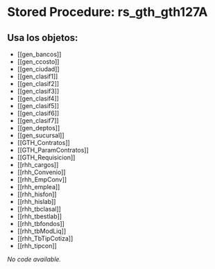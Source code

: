 # Stored Procedure: rs_gth_gth127A

## Usa los objetos:
- [[gen_bancos]]
- [[gen_ccosto]]
- [[gen_ciudad]]
- [[gen_clasif1]]
- [[gen_clasif2]]
- [[gen_clasif3]]
- [[gen_clasif4]]
- [[gen_clasif5]]
- [[gen_clasif6]]
- [[gen_clasif7]]
- [[gen_deptos]]
- [[gen_sucursal]]
- [[GTH_Contratos]]
- [[GTH_ParamContratos]]
- [[GTH_Requisicion]]
- [[rhh_cargos]]
- [[rhh_Convenio]]
- [[rhh_EmpConv]]
- [[rhh_emplea]]
- [[rhh_hisfon]]
- [[rhh_hislab]]
- [[rhh_tbclasal]]
- [[rhh_tbestlab]]
- [[rhh_tbfondos]]
- [[rhh_tbModLiq]]
- [[rhh_TbTipCotiza]]
- [[rhh_tipcon]]

*No code available.*
